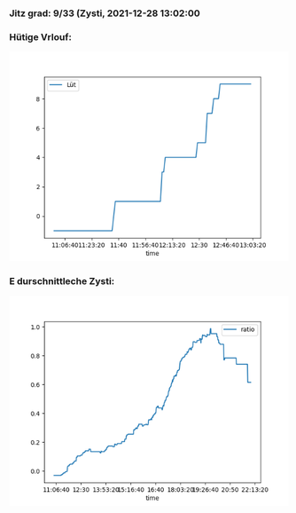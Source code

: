 ### Jitz grad: 9/33 (Zysti, 2021-12-28 13:02:00

### Hütige Vrlouf:
![Graph](Today.png)

### E durschnittleche Zysti:
![Graph](Zysti.png)